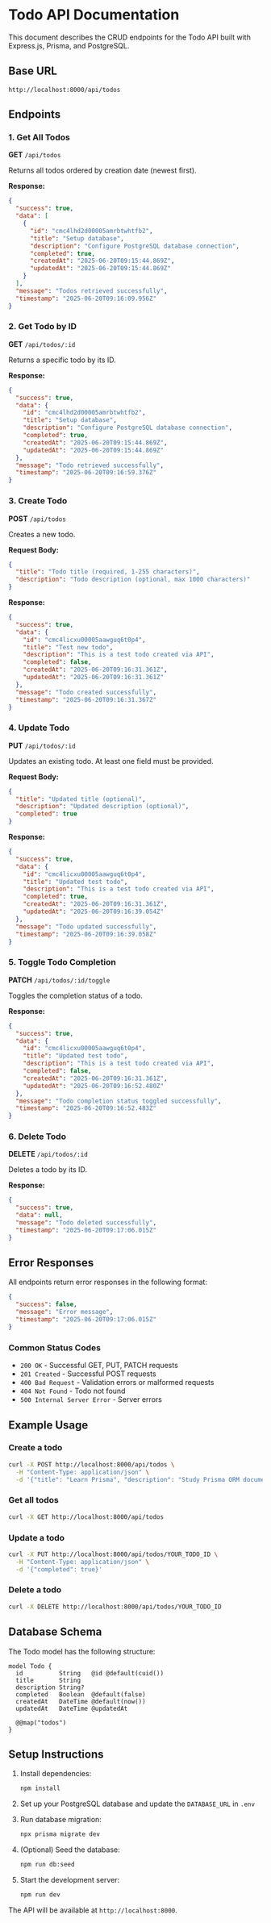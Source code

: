 # Todo API Documentation

This document describes the CRUD endpoints for the Todo API built with Express.js, Prisma, and PostgreSQL.

## Base URL

```
http://localhost:8000/api/todos
```

## Endpoints

### 1. Get All Todos

**GET** `/api/todos`

Returns all todos ordered by creation date (newest first).

**Response:**

```json
{
  "success": true,
  "data": [
    {
      "id": "cmc4lhd2d00005amrbtwhtfb2",
      "title": "Setup database",
      "description": "Configure PostgreSQL database connection",
      "completed": true,
      "createdAt": "2025-06-20T09:15:44.869Z",
      "updatedAt": "2025-06-20T09:15:44.869Z"
    }
  ],
  "message": "Todos retrieved successfully",
  "timestamp": "2025-06-20T09:16:09.956Z"
}
```

### 2. Get Todo by ID

**GET** `/api/todos/:id`

Returns a specific todo by its ID.

**Response:**

```json
{
  "success": true,
  "data": {
    "id": "cmc4lhd2d00005amrbtwhtfb2",
    "title": "Setup database",
    "description": "Configure PostgreSQL database connection",
    "completed": true,
    "createdAt": "2025-06-20T09:15:44.869Z",
    "updatedAt": "2025-06-20T09:15:44.869Z"
  },
  "message": "Todo retrieved successfully",
  "timestamp": "2025-06-20T09:16:59.376Z"
}
```

### 3. Create Todo

**POST** `/api/todos`

Creates a new todo.

**Request Body:**

```json
{
  "title": "Todo title (required, 1-255 characters)",
  "description": "Todo description (optional, max 1000 characters)"
}
```

**Response:**

```json
{
  "success": true,
  "data": {
    "id": "cmc4licxu00005aawguq6t0p4",
    "title": "Test new todo",
    "description": "This is a test todo created via API",
    "completed": false,
    "createdAt": "2025-06-20T09:16:31.361Z",
    "updatedAt": "2025-06-20T09:16:31.361Z"
  },
  "message": "Todo created successfully",
  "timestamp": "2025-06-20T09:16:31.367Z"
}
```

### 4. Update Todo

**PUT** `/api/todos/:id`

Updates an existing todo. At least one field must be provided.

**Request Body:**

```json
{
  "title": "Updated title (optional)",
  "description": "Updated description (optional)",
  "completed": true
}
```

**Response:**

```json
{
  "success": true,
  "data": {
    "id": "cmc4licxu00005aawguq6t0p4",
    "title": "Updated test todo",
    "description": "This is a test todo created via API",
    "completed": true,
    "createdAt": "2025-06-20T09:16:31.361Z",
    "updatedAt": "2025-06-20T09:16:39.054Z"
  },
  "message": "Todo updated successfully",
  "timestamp": "2025-06-20T09:16:39.058Z"
}
```

### 5. Toggle Todo Completion

**PATCH** `/api/todos/:id/toggle`

Toggles the completion status of a todo.

**Response:**

```json
{
  "success": true,
  "data": {
    "id": "cmc4licxu00005aawguq6t0p4",
    "title": "Updated test todo",
    "description": "This is a test todo created via API",
    "completed": false,
    "createdAt": "2025-06-20T09:16:31.361Z",
    "updatedAt": "2025-06-20T09:16:52.480Z"
  },
  "message": "Todo completion status toggled successfully",
  "timestamp": "2025-06-20T09:16:52.483Z"
}
```

### 6. Delete Todo

**DELETE** `/api/todos/:id`

Deletes a todo by its ID.

**Response:**

```json
{
  "success": true,
  "data": null,
  "message": "Todo deleted successfully",
  "timestamp": "2025-06-20T09:17:06.015Z"
}
```

## Error Responses

All endpoints return error responses in the following format:

```json
{
  "success": false,
  "message": "Error message",
  "timestamp": "2025-06-20T09:17:06.015Z"
}
```

### Common Status Codes

- `200 OK` - Successful GET, PUT, PATCH requests
- `201 Created` - Successful POST requests
- `400 Bad Request` - Validation errors or malformed requests
- `404 Not Found` - Todo not found
- `500 Internal Server Error` - Server errors

## Example Usage

### Create a todo

```bash
curl -X POST http://localhost:8000/api/todos \
  -H "Content-Type: application/json" \
  -d '{"title": "Learn Prisma", "description": "Study Prisma ORM documentation"}'
```

### Get all todos

```bash
curl -X GET http://localhost:8000/api/todos
```

### Update a todo

```bash
curl -X PUT http://localhost:8000/api/todos/YOUR_TODO_ID \
  -H "Content-Type: application/json" \
  -d '{"completed": true}'
```

### Delete a todo

```bash
curl -X DELETE http://localhost:8000/api/todos/YOUR_TODO_ID
```

## Database Schema

The Todo model has the following structure:

```prisma
model Todo {
  id          String   @id @default(cuid())
  title       String
  description String?
  completed   Boolean  @default(false)
  createdAt   DateTime @default(now())
  updatedAt   DateTime @updatedAt

  @@map("todos")
}
```

## Setup Instructions

1. Install dependencies:

   ```bash
   npm install
   ```

2. Set up your PostgreSQL database and update the `DATABASE_URL` in `.env`

3. Run database migration:

   ```bash
   npx prisma migrate dev
   ```

4. (Optional) Seed the database:

   ```bash
   npm run db:seed
   ```

5. Start the development server:
   ```bash
   npm run dev
   ```

The API will be available at `http://localhost:8000`.
